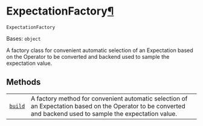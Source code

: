 # ExpectationFactory[¶](#expectationfactory "Permalink to this headline")

<span id="undefined" />

`ExpectationFactory`

Bases: `object`

A factory class for convenient automatic selection of an Expectation based on the Operator to be converted and backend used to sample the expectation value.

## Methods

|                                                                                                                                                                                                  |                                                                                                                                                               |
| ------------------------------------------------------------------------------------------------------------------------------------------------------------------------------------------------ | ------------------------------------------------------------------------------------------------------------------------------------------------------------- |
| [`build`](qiskit.aqua.operators.expectations.ExpectationFactory.build#qiskit.aqua.operators.expectations.ExpectationFactory.build "qiskit.aqua.operators.expectations.ExpectationFactory.build") | A factory method for convenient automatic selection of an Expectation based on the Operator to be converted and backend used to sample the expectation value. |
